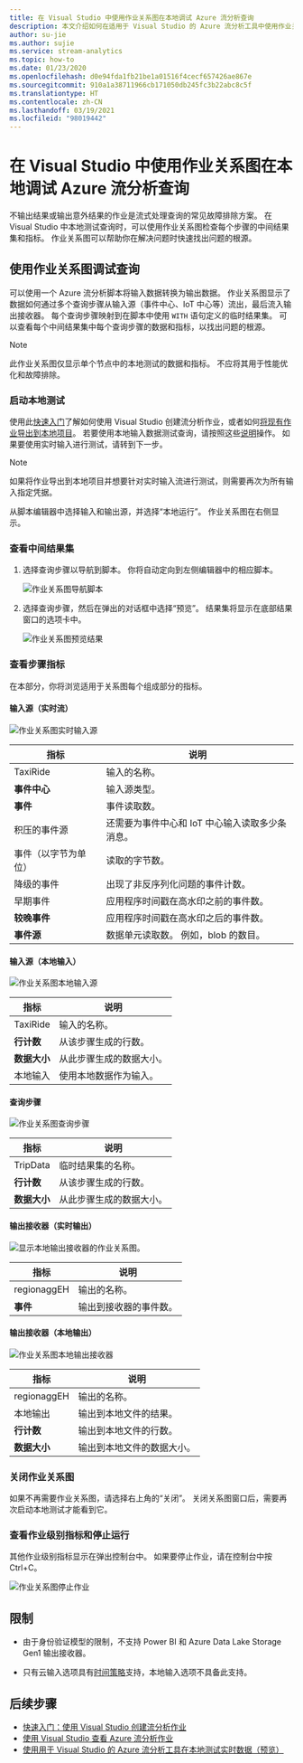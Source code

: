 ```yaml
---
title: 在 Visual Studio 中使用作业关系图在本地调试 Azure 流分析查询
description: 本文介绍如何在适用于 Visual Studio 的 Azure 流分析工具中使用作业关系图在本地调试查询。
author: su-jie
ms.author: sujie
ms.service: stream-analytics
ms.topic: how-to
ms.date: 01/23/2020
ms.openlocfilehash: d0e94fda1fb21be1a01516f4cecf657426ae867e
ms.sourcegitcommit: 910a1a38711966cb171050db245fc3b22abc8c5f
ms.translationtype: HT
ms.contentlocale: zh-CN
ms.lasthandoff: 03/19/2021
ms.locfileid: "98019442"
---
```

# <a name="debug-azure-stream-analytics-queries-locally-using-job-diagram-in-visual-studio"></a>在 Visual Studio 中使用作业关系图在本地调试 Azure 流分析查询

不输出结果或输出意外结果的作业是流式处理查询的常见故障排除方案。 在 Visual Studio 中本地测试查询时，可以使用作业关系图检查每个步骤的中间结果集和指标。 作业关系图可以帮助你在解决问题时快速找出问题的根源。

## <a name="debug-a-query-using-job-diagram"></a>使用作业关系图调试查询

可以使用一个 Azure 流分析脚本将输入数据转换为输出数据。 作业关系图显示了数据如何通过多个查询步骤从输入源（事件中心、IoT 中心等）流出，最后流入输出接收器。 每个查询步骤映射到在脚本中使用 `WITH` 语句定义的临时结果集。 可以查看每个中间结果集中每个查询步骤的数据和指标，以找出问题的根源。

> [!NOTE]
> 此作业关系图仅显示单个节点中的本地测试的数据和指标。 不应将其用于性能优化和故障排除。

### <a name="start-local-testing"></a>启动本地测试

使用此[快速入门](stream-analytics-quick-create-vs.md)了解如何使用 Visual Studio 创建流分析作业，或者如何[将现有作业导出到本地项目](stream-analytics-vs-tools.md#export-jobs-to-a-project)。 若要使用本地输入数据测试查询，请按照这些[说明](stream-analytics-live-data-local-testing.md)操作。 如果要使用实时输入进行测试，请转到下一步。

> [!NOTE]
> 如果将作业导出到本地项目并想要针对实时输入流进行测试，则需要再次为所有输入指定凭据。  

从脚本编辑器中选择输入和输出源，并选择“本地运行”。 作业关系图在右侧显示。

### <a name="view-the-intermediate-result-set"></a>查看中间结果集  

1. 选择查询步骤以导航到脚本。 你将自动定向到左侧编辑器中的相应脚本。

   ![作业关系图导航脚本](./media/debug-locally-using-job-diagram/navigate-script.png)

2. 选择查询步骤，然后在弹出的对话框中选择“预览”。 结果集将显示在底部结果窗口的选项卡中。

   ![作业关系图预览结果](./media/debug-locally-using-job-diagram/preview-result.png)

### <a name="view-step-metrics"></a>查看步骤指标

在本部分，你将浏览适用于关系图每个组成部分的指标。

#### <a name="input-sources-live-stream"></a>输入源（实时流）

![作业关系图实时输入源](./media/debug-locally-using-job-diagram/live-input.png)

|指标|说明|
|-|-|
|TaxiRide| 输入的名称。|
|**事件中心** | 输入源类型。|
|**事件**|事件读取数。|
|积压的事件源|还需要为事件中心和 IoT 中心输入读取多少条消息。|
|事件（以字节为单位）|读取的字节数。|
| 降级的事件|出现了非反序列化问题的事件计数。|
|早期事件| 应用程序时间戳在高水印之前的事件数。|
|**较晚事件**| 应用程序时间戳在高水印之后的事件数。|
|**事件源**| 数据单元读取数。 例如，blob 的数目。|

#### <a name="input-sources-local-input"></a>输入源（本地输入）

![作业关系图本地输入源](./media/debug-locally-using-job-diagram/local-input.png)

|指标|说明|
|-|-|
|TaxiRide| 输入的名称。|
|**行计数**| 从该步骤生成的行数。|
|**数据大小**| 从此步骤生成的数据大小。|
|本地输入| 使用本地数据作为输入。|

#### <a name="query-steps"></a>查询步骤

![作业关系图查询步骤](./media/debug-locally-using-job-diagram/query-step.png)

|指标|说明|
|-|-|
|TripData|临时结果集的名称。|
|**行计数**| 从该步骤生成的行数。|
|**数据大小**| 从此步骤生成的数据大小。|
  
#### <a name="output-sinks-live-output"></a>输出接收器（实时输出）

![显示本地输出接收器的作业关系图。](./media/debug-locally-using-job-diagram/live-output.png)

|指标|说明|
|-|-|
|regionaggEH|输出的名称。|
|**事件**|输出到接收器的事件数。|

#### <a name="output-sinks-local-output"></a>输出接收器（本地输出）

![作业关系图本地输出接收器](./media/debug-locally-using-job-diagram/local-output.png)

|指标|说明|
|-|-|
|regionaggEH|输出的名称。|
|本地输出| 输出到本地文件的结果。|
|**行计数**| 输出到本地文件的行数。|
|**数据大小**| 输出到本地文件的数据大小。|

### <a name="close-job-diagram"></a>关闭作业关系图

如果不再需要作业关系图，请选择右上角的“关闭”。 关闭关系图窗口后，需要再次启动本地测试才能看到它。

### <a name="view-job-level-metrics-and-stop-running"></a>查看作业级别指标和停止运行

其他作业级别指标显示在弹出控制台中。 如果要停止作业，请在控制台中按 Ctrl+C。

![作业关系图停止作业](./media/debug-locally-using-job-diagram/stop-job.png)

## <a name="limitations"></a>限制

* 由于身份验证模型的限制，不支持 Power BI 和 Azure Data Lake Storage Gen1 输出接收器。

* 只有云输入选项具有[时间策略](./stream-analytics-time-handling.md)支持，本地输入选项不具备此支持。

## <a name="next-steps"></a>后续步骤

* [快速入门：使用 Visual Studio 创建流分析作业](stream-analytics-quick-create-vs.md)
* [使用 Visual Studio 查看 Azure 流分析作业](stream-analytics-vs-tools.md)
* [使用用于 Visual Studio 的 Azure 流分析工具在本地测试实时数据（预览）](stream-analytics-live-data-local-testing.md)